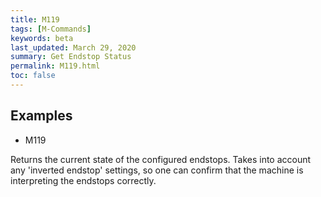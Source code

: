 ```yaml
---
title: M119
tags: [M-Commands] 
keywords: beta 
last_updated: March 29, 2020 
summary: Get Endstop Status 
permalink: M119.html
toc: false 
---
```



## Examples

* M119

Returns the current state of the configured endstops. Takes into account any 'inverted endstop' settings, so one can confirm that the machine is interpreting the endstops correctly.

